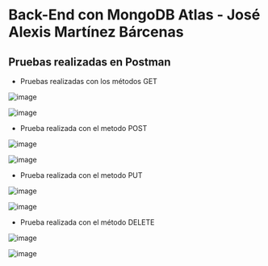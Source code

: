 # Back-End con MongoDB Atlas - José Alexis Martínez Bárcenas

## Pruebas realizadas en Postman

- Pruebas realizadas con los métodos GET

![image](https://user-images.githubusercontent.com/41849043/223780108-50cd5da1-404d-432f-8e9e-b8f6483803ef.png)

![image](https://user-images.githubusercontent.com/41849043/223780230-92c84fc9-6cf9-47e8-ba7d-b28fcccb08c5.png)

- Prueba realizada con el metodo POST

![image](https://user-images.githubusercontent.com/41849043/223780430-f1237bf3-e852-499b-8b40-d259b78424f0.png)

![image](https://user-images.githubusercontent.com/41849043/223781023-b88dc465-684f-4218-bfaf-72a8714ed15f.png)

- Prueba realizada con el metodo PUT

![image](https://user-images.githubusercontent.com/41849043/223780551-b7bd0ee5-4ffd-4de6-a79e-597a61353a49.png)

![image](https://user-images.githubusercontent.com/41849043/223781141-0ea7cb9a-2e7c-4391-b5b3-4440bb74632d.png)


- Prueba realizada con el método DELETE

![image](https://user-images.githubusercontent.com/41849043/223780644-71fc87bb-3e48-4eb6-b6d7-89542da59ee4.png)


![image](https://user-images.githubusercontent.com/41849043/223780750-530a6165-15a6-4e3b-9848-a4ff3dead48c.png)

